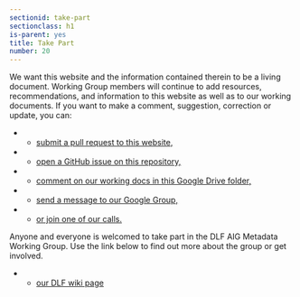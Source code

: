```yaml
---
sectionid: take-part
sectionclass: h1
is-parent: yes
title: Take Part
number: 20
---
```

We want this website and the information contained therein to be a living document. Working Group members will continue to add resources, recommendations, and information to this website as well as to our working documents. If you want to make a comment, suggestion, correction or update, you can:

- - [submit a pull request to this website,](https://github.com/DLFMetadataAssessment/DLFMetadataAssessment.github.io/pulls)
- - [open a GitHub issue on this repository,](https://github.com/DLFMetadataAssessment/DLFMetadataAssessment.github.io/issues)
- - [comment on our working docs in this Google Drive folder,](https://drive.google.com/open?id=0B74oOQcTdnHjWk51a283bUVta0E)
- - [send a message to our Google Group,](https://groups.google.com/forum/#!forum/dlf-aig-metadata-assessment-working-group)
- - [or join one of our calls.](https://wiki.diglib.org/Assessment:Metadata)

Anyone and everyone is welcomed to take part in the DLF AIG Metadata Working Group. Use the link below to find out more about the group or get involved.

- - [our DLF wiki page](https://wiki.diglib.org/Assessment:Metadata)
